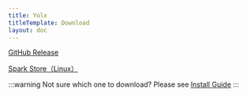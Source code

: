 ```yaml
---
title: Yolx
titleTemplate: Download
layout: doc
---
```


[GitHub Release](https://github.com/uiYzzi/Yolx/releases)

[Spark Store（Linux）](https://spark-store-project.gitee.io/spk-resolv/?spk=spk://store/network/yolx)

:::warning Not sure which one to download?
Please see [Install Guide](/en/docs/install)
:::
